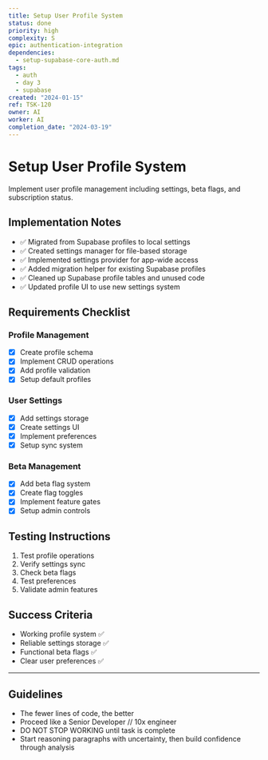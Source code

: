 ```yaml
---
title: Setup User Profile System
status: done
priority: high
complexity: S
epic: authentication-integration
dependencies:
  - setup-supabase-core-auth.md
tags:
  - auth
  - day 3
  - supabase
created: "2024-01-15"
ref: TSK-120
owner: AI
worker: AI
completion_date: "2024-03-19"
---
```


# Setup User Profile System

Implement user profile management including settings, beta flags, and subscription status.

## Implementation Notes

- ✅ Migrated from Supabase profiles to local settings
- ✅ Created settings manager for file-based storage
- ✅ Implemented settings provider for app-wide access
- ✅ Added migration helper for existing Supabase profiles
- ✅ Cleaned up Supabase profile tables and unused code
- ✅ Updated profile UI to use new settings system

## Requirements Checklist

### Profile Management

- [x] Create profile schema
- [x] Implement CRUD operations
- [x] Add profile validation
- [x] Setup default profiles

### User Settings

- [x] Add settings storage
- [x] Create settings UI
- [x] Implement preferences
- [x] Setup sync system

### Beta Management

- [x] Add beta flag system
- [x] Create flag toggles
- [x] Implement feature gates
- [x] Setup admin controls

## Testing Instructions

1. Test profile operations
2. Verify settings sync
3. Check beta flags
4. Test preferences
5. Validate admin features

## Success Criteria

- Working profile system ✅
- Reliable settings storage ✅
- Functional beta flags ✅
- Clear user preferences ✅

---

## Guidelines

- The fewer lines of code, the better
- Proceed like a Senior Developer // 10x engineer
- DO NOT STOP WORKING until task is complete
- Start reasoning paragraphs with uncertainty, then build confidence through analysis
